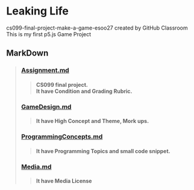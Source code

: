 **Leaking Life**
============
cs099-final-project-make-a-game-esoo27 created by GitHub Classroom<br/>
This is my first p5.js Game Project<br/>

MarkDown
--------
>### [Assignment.md](https://github.com/Rudy-Castan-DigiPen-Teaching/cs099-final-project-make-a-game-esoo27/blob/d35890a0c5a7a72dd6aafeb6488a26a6b5439d3f/Assignment.md)
>>#### CS099 final project.<br/>It have Condition and Grading Rubric.
>### [GameDesign.md](https://github.com/Rudy-Castan-DigiPen-Teaching/cs099-final-project-make-a-game-esoo27/blob/d35890a0c5a7a72dd6aafeb6488a26a6b5439d3f/GameDesign.md)
>>#### It have High Concept and Theme, Mork ups.
>### [ProgrammingConcepts.md](https://github.com/Rudy-Castan-DigiPen-Teaching/cs099-final-project-make-a-game-esoo27/blob/d35890a0c5a7a72dd6aafeb6488a26a6b5439d3f/ProgrammingConcepts.md)
>>#### It have Programming Topics and small code snippet.
>### [Media.md](https://github.com/Rudy-Castan-DigiPen-Teaching/cs099-final-project-make-a-game-esoo27/blob/d35890a0c5a7a72dd6aafeb6488a26a6b5439d3f/Media.md)
>>#### It have Media License
